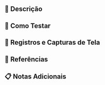 ## 📝 Descrição

<!-- Substitua esta linha com a descrição da tarefa. Tente se lembrar de como você recebeu e entendeu esta tarefa. Forneça uma descrição detalhada das mudanças feitas. Inclua os passos necessários para reproduzir o problema ou testar a nova funcionalidade. Para correções de bugs, descreva o comportamento atual e o comportamento esperado. Imagine que está explicando para alguém que não sabe nada sobre o assunto. -->

## 🧪 Como Testar

<!-- Descreva os passos necessários para testar suas mudanças. Inclua detalhes sobre o ambiente de teste, comandos específicos e qualquer outra informação relevante. -->

## 📸 Registros e Capturas de Tela

<!-- Cole todos os registros relevantes, se possível utilize blocos de código para formatar as saídas do console, logs e código. -->

## 🔗 Referências

<!-- Adicione links para quaisquer issues, PRs ou documentos relevantes. -->

## 📋 Notas Adicionais

<!-- Adicione qualquer outra informação que você ache relevante para a revisão do PR. -->
